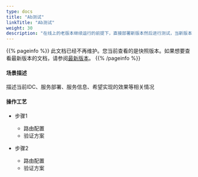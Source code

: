 ```yaml
---
type: docs
title: "Ab测试"
linkTitle: "Ab测试"
weight: 30
description: "在线上的老版本继续运行的前提下，直接部署新版本然后进行测试，当新版本测试通过以后，将流量切到新版本，最后将老版本同时也升级到新版本。"
---
```


{{% pageinfo %}} 此文档已经不再维护。您当前查看的是快照版本。如果想要查看最新版本的文档，请参阅[最新版本](../../../..//docs3-v2/java-sdk/advanced-features-and-usage/service/routing/mesh-style/ab-testing-deployment/)。
{{% /pageinfo %}}

#### 场景描述
描述当前IDC、服务部署、服务信息、希望实现的效果等相关情况
#### 操作工艺

+ 步骤1
    + 路由配置
    + 验证方案

+ 步骤2
    + 路由配置
    + 验证方案